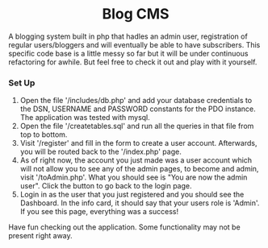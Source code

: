 <h1 align="center">Blog CMS</h1>
<p>A blogging system built in php that hadles an admin user, registration of regular users/bloggers 
and will eventually be able to have subscribers. This specific code base is a little messy so far but 
it will be under continuous refactoring for awhile. But feel free to check it out and play with it yourself.</p>

<h3>Set Up</h3>
<ol>
    <li>Open the file '/includes/db.php' and add your database credentials to the DSN, USERNAME and PASSWORD constants for the PDO instance. The application was tested with mysql.</li>
    <li>Open the file '/createtables.sql' and run all the queries in that file from top to bottom.</li>
    <li>Visit '/register' and fill in the form to create a user account. Afterwards, you will be routed back to the '/index.php' page.</li>
    <li>As of right now, the account you just made was a user account which will not allow you to see any of the admin pages, to become and admin, visit '/toAdmin.php'. What you should see is "You are now the admin user". Click the button to go back to the login page.</li>
    <li>Login in as the user that you just registered and you should see the Dashboard. In the info card, it should say that your users role is 'Admin'. If you see this page, everything was a success!</li>
</ol>

<p>Have fun checking out the application. Some functionality may not be present right away.</p>
